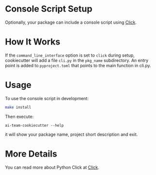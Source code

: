 # Console Script Setup

Optionally, your package can include a console script using [Click].

# How It Works

If the `command_line_interface` option is set to `click` during setup, cookiecutter
 will add a file `cli.py` in the `pkg_name` subdirectory. An entry point is added to
`pyproject.toml` that points to the main function in cli.py.

# Usage

To use the console script in development:

``` bash
make install
```

Then execute:
```
ai-team-cookiecutter --help
```

it will show your package name, project short description and exit.

# More Details

You can read more about Python Click at [Click].

[Click]: https://click.palletsprojects.com/en/8.0.x/
